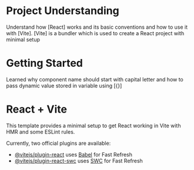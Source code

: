 # Project Understanding

Understand how [React] works and its basic conventions and how to use it with [Vite].
[Vite] is a bundler which is used to create a React project with minimal setup

# Getting Started
Learned why component name should start with capital letter
and how to pass dynamic value stored in variable using [{}]


# React + Vite

This template provides a minimal setup to get React working in Vite with HMR and some ESLint rules.

Currently, two official plugins are available:

- [@vitejs/plugin-react](https://github.com/vitejs/vite-plugin-react/blob/main/packages/plugin-react/README.md) uses [Babel](https://babeljs.io/) for Fast Refresh
- [@vitejs/plugin-react-swc](https://github.com/vitejs/vite-plugin-react-swc) uses [SWC](https://swc.rs/) for Fast Refresh

